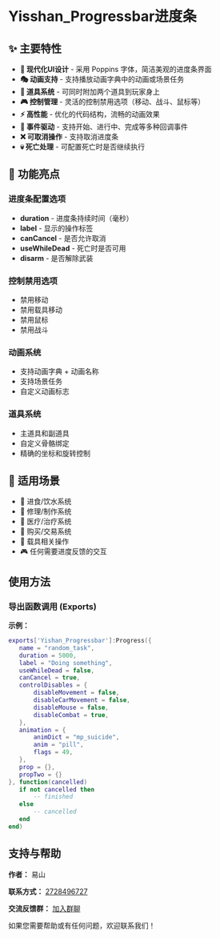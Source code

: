 # Yisshan_Progressbar进度条

## ✨ 主要特性

- **🎨 现代化UI设计** - 采用 Poppins 字体，简洁美观的进度条界面
- **🎭 动画支持** - 支持播放动画字典中的动画或场景任务
- **🔧 道具系统** - 可同时附加两个道具到玩家身上
- **🎮 控制管理** - 灵活的控制禁用选项（移动、战斗、鼠标等）
- **⚡ 高性能** - 优化的代码结构，流畅的动画效果
- **🔄 事件驱动** - 支持开始、进行中、完成等多种回调事件
- **❌ 可取消操作** - 支持取消进度条
- **💀 死亡处理** - 可配置死亡时是否继续执行

## 🚀 功能亮点

### 进度条配置选项
- **duration** - 进度条持续时间（毫秒）
- **label** - 显示的操作标签
- **canCancel** - 是否允许取消
- **useWhileDead** - 死亡时是否可用
- **disarm** - 是否解除武装

### 控制禁用选项
- 禁用移动
- 禁用载具移动
- 禁用鼠标
- 禁用战斗

### 动画系统
- 支持动画字典 + 动画名称
- 支持场景任务
- 自定义动画标志

### 道具系统
- 主道具和副道具
- 自定义骨骼绑定
- 精确的坐标和旋转控制

## 🎯 适用场景

- 🍔 进食/饮水系统
- 🔧 修理/制作系统
- 💊 医疗/治疗系统
- 🏪 购买/交易系统
- 🚗 载具相关操作
- 🎮 任何需要进度反馈的交互

## 使用方法

### 导出函数调用 (Exports)
 **示例：**
 ```lua
exports['Yishan_Progressbar']:Progress({
    name = "random_task",
    duration = 5000,
    label = "Doing something",
    useWhileDead = false,
    canCancel = true,
    controlDisables = {
        disableMovement = false,
        disableCarMovement = false,
        disableMouse = false,
        disableCombat = true,
    },
    animation = {
        animDict = "mp_suicide",
        anim = "pill",
        flags = 49,
    },
    prop = {},
    propTwo = {}
}, function(cancelled)
    if not cancelled then
        -- finished
    else
        -- cancelled
    end
end)
```
## 支持与帮助

**作者：** 易山  

**联系方式：** [2728496727](https://qm.qq.com/q/EwXcUxAnD2)

**交流反馈群：** [加入群聊](https://qm.qq.com/q/sjsTBlNJss)

如果您需要帮助或有任何问题，欢迎联系我们！
